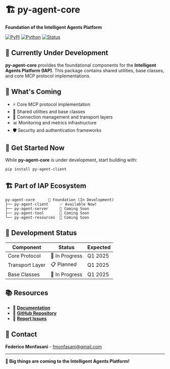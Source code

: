 # 🏗️ py-agent-core

**Foundation of the Intelligent Agents Platform**

[![PyPI](https://img.shields.io/pypi/v/py-agent-core)](https://pypi.org/project/py-agent-core/)
[![Python](https://img.shields.io/pypi/pyversions/py-agent-core)](https://pypi.org/project/py-agent-core/)
[![Status](https://img.shields.io/badge/Status-In%20Development-orange)](https://pypi.org/project/py-agent-core/)

## 🚧 Currently Under Development

**py-agent-core** provides the foundational components for the **Intelligent Agents Platform (IAP)**. This package contains shared utilities, base classes, and core MCP protocol implementations.

## 🎯 What's Coming

- ⚡ Core MCP protocol implementation
- 🔧 Shared utilities and base classes
- 🔌 Connection management and transport layers
- 📊 Monitoring and metrics infrastructure
- 🛡️ Security and authentication frameworks

## 🚀 Get Started Now

While **py-agent-core** is under development, start building with:

```bash
pip install py-agent-client
```

## 🏗️ Part of IAP Ecosystem

```
py-agent-core      🚧 Foundation (In Development)
├── py-agent-client     ✅ Available Now!
├── py-agent-server     🚧 Coming Soon
├── py-agent-tool       🚧 Coming Soon
└── py-agent-resources  🚧 Coming Soon
```

## 📅 Development Status

| Component | Status | Expected |
|-----------|--------|----------|
| Core Protocol | 🚧 In Progress | Q1 2025 |
| Transport Layer | 📋 Planned | Q1 2025 |
| Base Classes | 🚧 In Progress | Q1 2025 |

## 📚 Resources

- 📖 **[Documentation](https://github.com/fmonfasani/intelligent-agents-platform/wiki)**
- 🔗 **[GitHub Repository](https://github.com/fmonfasani/intelligent-agents-platform)**
- 🐛 **[Report Issues](https://github.com/fmonfasani/intelligent-agents-platform/issues)**

## 📧 Contact

**Federico Monfasani** - fmonfasani@gmail.com

---

**🚀 Big things are coming to the Intelligent Agents Platform!**